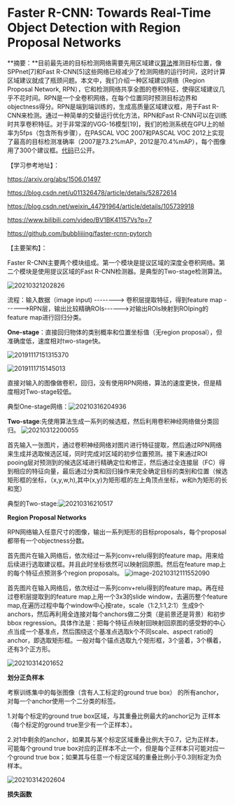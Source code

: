 # Faster R-CNN: Towards Real-Time Object Detection with Region Proposal Networks

**摘要：**目前最先进的目标检测网络需要先用区域建议[算法](http://lib.csdn.net/base/datastructure)推测目标位置，像SPPnet[7]和Fast R-CNN[5]这些网络已经减少了检测网络的运行时间，这时计算区域建议就成了瓶颈问题。本文中，我们介绍一种区域建议网络（Region Proposal Network, RPN），它和检测网络共享全图的卷积特征，使得区域建议几乎不花时间。RPN是一个全卷积网络，在每个位置同时预测目标边界和objectness得分。RPN是端到端训练的，生成高质量区域建议框，用于Fast R-CNN来检测。通过一种简单的交替运行优化方法，RPN和Fast R-CNN可以在训练时共享卷积特征。对于非常深的VGG-16模型[19]，我们的检测系统在GPU上的帧率为5fps（包含所有步骤），在PASCAL VOC 2007和PASCAL VOC 2012上实现了最高的目标检测准确率（2007是73.2%mAP，2012是70.4%mAP），每个图像用了300个建议框。[代码](https://github.com/ShaoqingRen/faster_rcnn)已公开。

【学习参考地址】：

https://arxiv.org/abs/1506.01497

https://blog.csdn.net/u011326478/article/details/52872614

https://blog.csdn.net/weixin_44791964/article/details/105739918

https://www.bilibili.com/video/BV1BK41157Vs?p=7

https://github.com/bubbliiiing/faster-rcnn-pytorch

【主要架构】：

Faster R-CNN主要两个模块组成。第一个模块是提议区域的深度全卷积网络。第二个模块是使用提议区域的Fast R-CNN检测器。是典型的Two-stage检测算法。

![20210321202826](./img/20210321202826.png)

流程：输入数据（image input) --------> 卷积层提取特征，得到feature map ------>RPN层，输出比较精确ROIs------>对输出ROIs映射到ROIping的feature map进行回归分类。



**One-stage**：直接回归物体的类别概率和位置坐标值（无region proposal），但准确度低，速度相对two-stage快。

![20191117151315370](.\img\20191117151315370.png)

![2019111715145013](.\img\2019111715145013.png)

直接对输入的图像做卷积，回归，没有使用RPN网络，算法的速度更快，但是精度相对Two-stage较低。

典型One-stage网络：![20210316204936](.\img\20210316204936.png)



**Two-stage**:先使用算法生成一系列的候选框，然后利用卷积神经网络做分类回归。
![20210312200055](.\img\20210312200055.png)

首先输入一张图片，通过卷积神经网络对图片进行特征提取，然后通过RPN网络来生成并选取候选区域，同时完成对区域的初步位置预测。接下来通过ROI pooing层对预测到的候选区域进行精确定位和修正，然后通过全连接层（FC）得到相应的特征向量，最后通过分类和回归操作来完全确定目标的类别和位置（候选矩形框的坐标，（x,y,w,h),其中(x,y)为矩形框的左上角顶点坐标，w和h为矩形的长和宽）

典型的Two-stage:![20210316210517](.\img\20210316210517.png)



**Region Proposal Networks**

RPN网络输入任意尺寸的图像，输出一系列矩形的目标proposals，每个proposal都带有一个objectness分数。

首先图片在输入网络后，依次经过一系列conv+relu得到的feature map。用来给后续进行选取建议框。并且此时坐标依然可以映射回原图。然后在feature map上的每个特征点预测多个region proposals。
![image-20210312111552090](.\img\image-20210312111552090.png)

首先图片在输入网络后，依次经过一系列conv+relu得到的feature map。再在经过卷积层提取到的feature map上用一个3x3的slide window，去遍历整个feature map,在遍历过程中每个window中心按rate，scale（1:2,1:1,2:1）生成9个anchors，然后再利用全连接对每个anchors做二分类（是前景还是背景）和初步bbox regression。具体作法是：把每个特征点映射回映射回原图的感受野的中心点当成一个基准点，然后围绕这个基准点选取k个不同scale、aspect ratio的anchor，即选取矩形框。一般对每个锚点选取九个矩形框，3个竖着，3个横着，还有3个正方形。

![20210314201652](.\img\20210314201652.png)

**划分正负样本**

考察训练集中的每张图像（含有人工标定的ground true box） 的所有anchor，对每一个anchor使用一个二分类的标签。

1.对每个标定的ground true box区域，与其重叠比例最大的anchor记为 正样本（每个标定的ground true至少有一个正样本）。

2.对1中剩余的anchor，如果其与某个标定区域重叠比例大于0.7，记为正样本，可能每个ground true box对应的正样本不止一个，但是每个正样本只可能对应一个ground true box；如果其与任意一个标定区域的重叠比例小于0.3则标定为负样本。

![20210314202604](.\img\20210314202604.png)

**损失函数**

